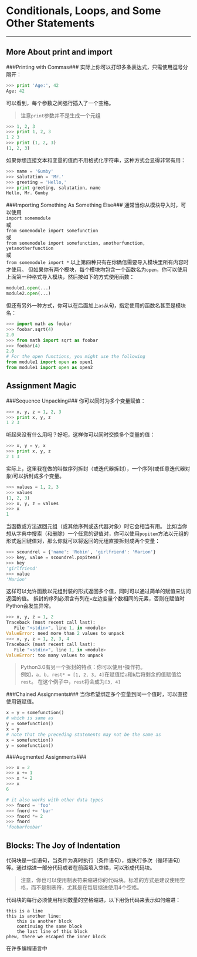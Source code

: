 Conditionals, Loops, and Some Other Statements
===
---
More About print and import
---
###Printing with Commas###
实际上你可以打印多条表达式，只需使用逗号分隔开：
```python
>>> print 'Age:', 42
Age: 42
```
可以看到，每个参数之间强行插入了一个空格。
> 注意`print`参数并不是生成一个元组
```python
>>> 1, 2, 3
>>> print 1, 2, 3
1 2 3
>>> print (1, 2, 3)
(1, 2, 3)
```  

如果你想连接文本和变量的值而不用格式化字符串，这种方式会显得非常有用：
```python
>>> name = 'Gumby'
>>> salutation = 'Mr.'
>>> greeting = 'Hello,'
>>> print greeting, salutation, name
Hello, Mr. Gumby
```
###Importing Something As Something Else###
通常当你从模块导入时，可以使用  
`import somemodule`  
或  
`from somemodule import somefunction`  
或  
`from somemodule import somefunction, anotherfunction, yetanotherfunction`  
或  
`from somemodule import *`
以上第四种只有在你确信需要导入模块里所有内容时才使用。
但如果你有两个模块，每个模块均包含一个函数名为`open`，你可以使用上面第一种格式导入模块，然后按如下的方式使用函数：
```python
module1.open(...)
module2.open(...)
```
但还有另外一种方式，你可以在后面加上`as`从句，指定使用的函数名甚至是模块名：
```python
>>> import math as foobar
>>> foobar.sqrt(4)
2.0
>>> from math import sqrt as foobar
>>> foobar(4)
2.0
# For the open functions, you might use the following
from module1 import open as open1
from module1 import open as open2
```
Assignment Magic
---
###Sequence Unpacking###
你可以同时为多个变量赋值：
```python
>>> x, y, z = 1, 2, 3
>>> print x, y, z
1 2 3
```
听起来没有什么用吗？好吧，这样你可以同时交换多个变量的值：
```python
>>> x, y = y, x
>>> print x, y, z
2 1 3
```
实际上，这里我在做的叫做序列拆封（或迭代器拆封），一个序列(或任意迭代器对象)可以拆封成多个变量。
```python
>>> values = 1, 2, 3
>>> values
(1, 2, 3)
>>> x, y, z = values
>>> x
1
```
当函数或方法返回元组（或其他序列或迭代器对象）时它会相当有用。
比如当你想从字典中搜索（和删除）一个任意的键值对，你可以使用`popitem`方法以元组的形式返回键值对，那么你就可以将返回的元组直接拆封成两个变量：
```python
>>> scoundrel = {'name': 'Robin', 'girlfriend': 'Marion'}
>>> key, value = scoundrel.popitem()
>>> key
'girlfriend'
>>> value
'Marion'
```
这样可以允许函数以元组封装的形式返回多个值，同时可以通过简单的赋值来访问返回的值。
拆封的序列必须含有列在`=`左边变量个数相同的元素，否则在赋值时Python会发生异常。
```python
>>> x, y, z = 1, 2
Traceback (most recent call last):
   File "<stdin>", line 1, in <module>
ValueError: need more than 2 values to unpack
>>> x, y, z = 1, 2, 3, 4
Traceback (most recent call last):
   File "<stdin>", line 1, in <module>
ValueError: too many values to unpack
```
> Python3.0有另一个拆封的特点：你可以使用`*`操作符。  
> 例如，`a, b, rest* = [1, 2, 3, 4]`在赋值给`a`和`b`后将剩余的值赋值给`rest`。
> 在这个例子中，`rest`将会成为`[3, 4]`  

###Chained Assignments###
当你希望绑定多个变量到同一个值时，可以直接使用链赋值。
```python
x = y = somefunction()
# which is same as
y = somefunction()
x = y
# note that the preceding statements may not be the same as
x = somefunction()
y = somefunction()
```
###Augmented Assignments###
```python
>>> x = 2
>>> x += 1
>>> x *= 2
>>> x
6

# it also works with other data types
>>> fnord = 'foo'
>>> fnord += 'bar'
>>> fnord *= 2
>>> fnord
'foobarfoobar'
```
Blocks: The Joy of Indentation
---
代码块是一组语句，当条件为真时执行（条件语句），或执行多次（循环语句）等。通过缩进一部分代码或者在前面填入空格，可以形成代码块。
> 注意，你也可以使用制表符来缩进你的代码块。标准的方式是建议使用空格，而不是制表符，尤其是在每层缩进使用4个空格。  

代码块的每行必须使用相同数量的空格缩进，以下用伪代码来表示如何缩进：
```
this is a line
this is another line:
    this is another block
    continuing the same block
    the last line of this block
phew, there we escaped the inner block
```
在许多编程语言中
